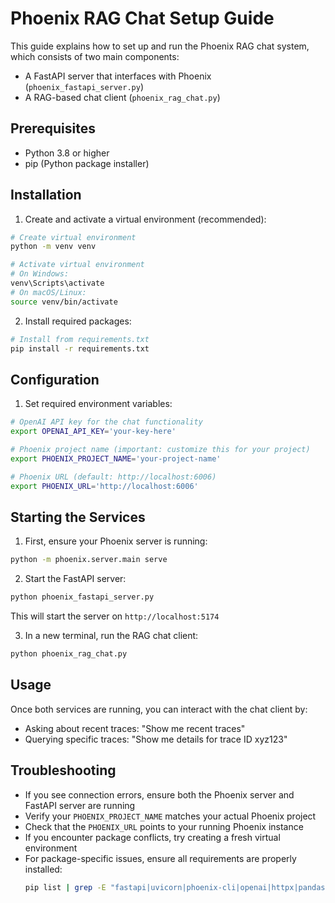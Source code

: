 # Phoenix RAG Chat Setup Guide

This guide explains how to set up and run the Phoenix RAG chat system, which consists of two main components:
- A FastAPI server that interfaces with Phoenix (`phoenix_fastapi_server.py`)
- A RAG-based chat client (`phoenix_rag_chat.py`)

## Prerequisites

- Python 3.8 or higher
- pip (Python package installer)

## Installation

1. Create and activate a virtual environment (recommended):
```bash
# Create virtual environment
python -m venv venv

# Activate virtual environment
# On Windows:
venv\Scripts\activate
# On macOS/Linux:
source venv/bin/activate
```

2. Install required packages:
```bash
# Install from requirements.txt
pip install -r requirements.txt
```

## Configuration

1. Set required environment variables:
```bash
# OpenAI API key for the chat functionality
export OPENAI_API_KEY='your-key-here'

# Phoenix project name (important: customize this for your project)
export PHOENIX_PROJECT_NAME='your-project-name'

# Phoenix URL (default: http://localhost:6006)
export PHOENIX_URL='http://localhost:6006'
```

## Starting the Services

1. First, ensure your Phoenix server is running:
```bash
python -m phoenix.server.main serve
```

2. Start the FastAPI server:
```bash
python phoenix_fastapi_server.py
```
This will start the server on `http://localhost:5174`

3. In a new terminal, run the RAG chat client:
```bash
python phoenix_rag_chat.py
```

## Usage

Once both services are running, you can interact with the chat client by:
- Asking about recent traces: "Show me recent traces"
- Querying specific traces: "Show me details for trace ID xyz123"

## Troubleshooting

- If you see connection errors, ensure both the Phoenix server and FastAPI server are running
- Verify your `PHOENIX_PROJECT_NAME` matches your actual Phoenix project
- Check that the `PHOENIX_URL` points to your running Phoenix instance
- If you encounter package conflicts, try creating a fresh virtual environment
- For package-specific issues, ensure all requirements are properly installed:
  ```bash
  pip list | grep -E "fastapi|uvicorn|phoenix-cli|openai|httpx|pandas|pydantic"
  ```